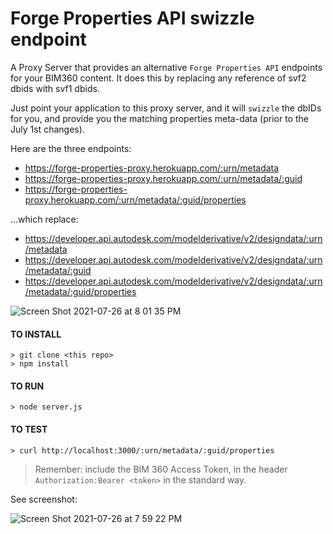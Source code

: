 # Forge Properties API swizzle endpoint

A Proxy Server that provides an alternative `Forge Properties API` endpoints for your BIM360 content.  It does this by replacing any reference of svf2 dbids with svf1 dbids.

Just point your application to this proxy server, and it will `swizzle` the dbIDs for you, and provide you the matching properties meta-data (prior to the July 1st changes).

Here are the three endpoints:
- https://forge-properties-proxy.herokuapp.com/:urn/metadata
- https://forge-properties-proxy.herokuapp.com/:urn/metadata/:guid
- https://forge-properties-proxy.herokuapp.com/:urn/metadata/:guid/properties

...which replace:
- https://developer.api.autodesk.com/modelderivative/v2/designdata/:urn/metadata
- https://developer.api.autodesk.com/modelderivative/v2/designdata/:urn/metadata/:guid
- https://developer.api.autodesk.com/modelderivative/v2/designdata/:urn/metadata/:guid/properties


![Screen Shot 2021-07-26 at 8 01 35 PM](https://user-images.githubusercontent.com/440241/127088522-4ee86403-9505-42f7-9b09-25fe7ec5cd36.JPG)

#### TO INSTALL
```code
> git clone <this repo>
> npm install
```

#### TO RUN
```code
> node server.js
```

#### TO TEST
```
> curl http://localhost:3000/:urn/metadata/:guid/properties
```
> Remember: include the BIM 360 Access Token, in the header `Authorization:Bearer <token>` in the standard way.

See screenshot:

![Screen Shot 2021-07-26 at 7 59 22 PM](https://user-images.githubusercontent.com/440241/127088407-8f155761-2e9c-4254-8102-72b1743b710f.JPG)
